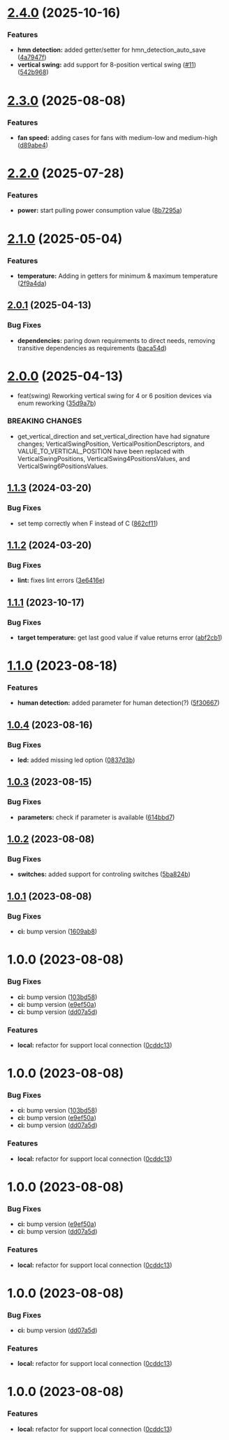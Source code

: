 # [2.4.0](https://github.com/danielkaldheim/pyairstage/compare/v2.3.0...v2.4.0) (2025-10-16)


### Features

* **hmn detection:** added getter/setter for hmn_detection_auto_save ([4a7947f](https://github.com/danielkaldheim/pyairstage/commit/4a7947f9056c29b41f141dd6dfb52b007ecc77a5))
* **vertical swing:** add support for 8-position vertical swing ([#11](https://github.com/danielkaldheim/pyairstage/issues/11)) ([542b968](https://github.com/danielkaldheim/pyairstage/commit/542b96893940a5eba4f6eb31745c2b9bfa3fe27a))

# [2.3.0](https://github.com/danielkaldheim/pyairstage/compare/v2.2.0...v2.3.0) (2025-08-08)


### Features

* **fan speed:** adding cases for fans with medium-low and medium-high ([d89abe4](https://github.com/danielkaldheim/pyairstage/commit/d89abe48042ef7075b2c0b181da0883578eeb7a6))

# [2.2.0](https://github.com/danielkaldheim/pyairstage/compare/v2.1.0...v2.2.0) (2025-07-28)


### Features

* **power:** start pulling power consumption value ([8b7295a](https://github.com/danielkaldheim/pyairstage/commit/8b7295a78b21c89f4abee8a7ee0fd7b5aa0e10c0))

# [2.1.0](https://github.com/danielkaldheim/pyairstage/compare/v2.0.1...v2.1.0) (2025-05-04)


### Features

* **temperature:** Adding in getters for minimum & maximum temperature ([2f9a4da](https://github.com/danielkaldheim/pyairstage/commit/2f9a4dadd497351d2ed193a5acdbc6cf817dec6c))

## [2.0.1](https://github.com/danielkaldheim/pyairstage/compare/v2.0.0...v2.0.1) (2025-04-13)


### Bug Fixes

* **dependencies:** paring down requirements to direct needs, removing transitive dependencies as requirements ([baca54d](https://github.com/danielkaldheim/pyairstage/commit/baca54d76dffebaa9e848c83e54b331abc76db38))

# [2.0.0](https://github.com/danielkaldheim/pyairstage/compare/v1.1.3...v2.0.0) (2025-04-13)


* feat(swing) Reworking vertical swing for 4 or 6 position devices via enum reworking ([35d9a7b](https://github.com/danielkaldheim/pyairstage/commit/35d9a7b35c594ecc3723bdbd21116a743639cca9))


### BREAKING CHANGES

* get_vertical_direction and set_vertical_direction have had signature changes; VerticalSwingPosition, VerticalPositionDescriptors, and VALUE_TO_VERTICAL_POSITION have been replaced with VerticalSwingPositions, VerticalSwing4PositionsValues, and VerticalSwing6PositionsValues.

## [1.1.3](https://github.com/danielkaldheim/pyairstage/compare/v1.1.2...v1.1.3) (2024-03-20)


### Bug Fixes

* set temp correctly when F instead of C ([862cf11](https://github.com/danielkaldheim/pyairstage/commit/862cf11d767f26f7a4be22f452eac0deb5552c9b))

## [1.1.2](https://github.com/danielkaldheim/pyairstage/compare/v1.1.1...v1.1.2) (2024-03-20)


### Bug Fixes

* **lint:** fixes lint errors ([3e6416e](https://github.com/danielkaldheim/pyairstage/commit/3e6416eec5ac111642fb294a520298827e76e22a))

## [1.1.1](https://github.com/danielkaldheim/pyairstage/compare/v1.1.0...v1.1.1) (2023-10-17)


### Bug Fixes

* **target temperature:** get last good value if value returns error ([abf2cb1](https://github.com/danielkaldheim/pyairstage/commit/abf2cb1994ecee56bc12f0fac125acc5c7795288))

# [1.1.0](https://github.com/danielkaldheim/pyairstage/compare/v1.0.4...v1.1.0) (2023-08-18)


### Features

* **human detection:** added parameter for human detection(?) ([5f30667](https://github.com/danielkaldheim/pyairstage/commit/5f30667736e885e702ca07a82fc8d6afd227a4f1))

## [1.0.4](https://github.com/danielkaldheim/pyairstage/compare/v1.0.3...v1.0.4) (2023-08-16)


### Bug Fixes

* **led:** added missing led option ([0837d3b](https://github.com/danielkaldheim/pyairstage/commit/0837d3bcefe441fa8f6f4ccddd9097a456974ddb))

## [1.0.3](https://github.com/danielkaldheim/pyairstage/compare/v1.0.2...v1.0.3) (2023-08-15)


### Bug Fixes

* **parameters:** check if parameter is available ([614bbd7](https://github.com/danielkaldheim/pyairstage/commit/614bbd7e723759af15b250005b0540630f7b9b19))

## [1.0.2](https://github.com/danielkaldheim/pyairstage/compare/v1.0.1...v1.0.2) (2023-08-08)


### Bug Fixes

* **switches:** added support for controling switches ([5ba824b](https://github.com/danielkaldheim/pyairstage/commit/5ba824bb00f9a5baae4eabfa89a0cc34b8ff3b8c))

## [1.0.1](https://github.com/danielkaldheim/pyairstage/compare/v1.0.0...v1.0.1) (2023-08-08)


### Bug Fixes

* **ci:** bump version ([1609ab8](https://github.com/danielkaldheim/pyairstage/commit/1609ab82d750528611fe84c078fbd9de091b601b))

# 1.0.0 (2023-08-08)


### Bug Fixes

* **ci:** bump version ([103bd58](https://github.com/danielkaldheim/pyairstage/commit/103bd58f162982875e65cfa47f0c2619ac0d3db2))
* **ci:** bump version ([e9ef50a](https://github.com/danielkaldheim/pyairstage/commit/e9ef50acc26e71a99263523be3d860c1e9ce75ff))
* **ci:** bump version ([dd07a5d](https://github.com/danielkaldheim/pyairstage/commit/dd07a5dbc4af8cc63962a722aad35255afdb8653))


### Features

* **local:** refactor for support local connection ([0cddc13](https://github.com/danielkaldheim/pyairstage/commit/0cddc136adab65575693362ba88752c7614f0279))

# 1.0.0 (2023-08-08)


### Bug Fixes

* **ci:** bump version ([103bd58](https://github.com/danielkaldheim/pyairstage/commit/103bd58f162982875e65cfa47f0c2619ac0d3db2))
* **ci:** bump version ([e9ef50a](https://github.com/danielkaldheim/pyairstage/commit/e9ef50acc26e71a99263523be3d860c1e9ce75ff))
* **ci:** bump version ([dd07a5d](https://github.com/danielkaldheim/pyairstage/commit/dd07a5dbc4af8cc63962a722aad35255afdb8653))


### Features

* **local:** refactor for support local connection ([0cddc13](https://github.com/danielkaldheim/pyairstage/commit/0cddc136adab65575693362ba88752c7614f0279))

# 1.0.0 (2023-08-08)


### Bug Fixes

* **ci:** bump version ([e9ef50a](https://github.com/danielkaldheim/pyairstage/commit/e9ef50acc26e71a99263523be3d860c1e9ce75ff))
* **ci:** bump version ([dd07a5d](https://github.com/danielkaldheim/pyairstage/commit/dd07a5dbc4af8cc63962a722aad35255afdb8653))


### Features

* **local:** refactor for support local connection ([0cddc13](https://github.com/danielkaldheim/pyairstage/commit/0cddc136adab65575693362ba88752c7614f0279))

# 1.0.0 (2023-08-08)


### Bug Fixes

* **ci:** bump version ([dd07a5d](https://github.com/danielkaldheim/pyairstage/commit/dd07a5dbc4af8cc63962a722aad35255afdb8653))


### Features

* **local:** refactor for support local connection ([0cddc13](https://github.com/danielkaldheim/pyairstage/commit/0cddc136adab65575693362ba88752c7614f0279))

# 1.0.0 (2023-08-08)


### Features

* **local:** refactor for support local connection ([0cddc13](https://github.com/danielkaldheim/pyairstage/commit/0cddc136adab65575693362ba88752c7614f0279))
